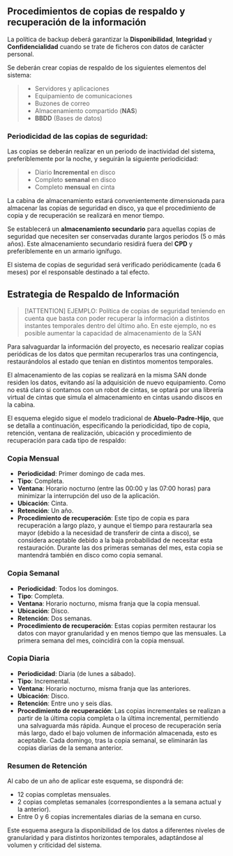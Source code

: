 ## Procedimientos de copias de respaldo y recuperación de la información <!-- {docsify-ignore} -->

La política de backup deberá garantizar la **Disponibilidad**, **Integridad** y **Confidencialidad** cuando se trate de ficheros con datos de carácter personal.

Se deberán crear copias de respaldo de los siguientes elementos del sistema:
>- Servidores y aplicaciones
>- Equipamiento de comunicaciones
>- Buzones de correo
>- Almacenamiento compartido (**NAS**)
>- **BBDD** (Bases de datos)

### Periodicidad de las copias de seguridad: <!-- {docsify-ignore} -->

Las copias se deberán realizar en un periodo de inactividad del sistema, preferiblemente por la noche, y seguirán la siguiente periodicidad:
>- Diario **Incremental** en disco
>- Completo **semanal** en disco
>- Completo **mensual** en cinta

La cabina de almacenamiento estará convenientemente dimensionada para almacenar las copias de seguridad en disco, ya que el procedimiento de copia y de recuperación se realizará en menor tiempo.

Se establecerá un **almacenamiento secundario** para aquellas copias de seguridad que necesiten ser conservadas durante largos periodos (5 o más años). Este almacenamiento secundario residirá fuera del **CPD** y preferiblemente en un armario ignífugo.

El sistema de copias de seguridad será verificado periódicamente (cada 6 meses) por el responsable destinado a tal efecto.

## Estrategia de Respaldo de Información <!-- {docsify-ignore} -->


> [!ATTENTION]
> EJEMPLO: Política de copias de seguridad teniendo en cuenta que basta con poder recuperar la información a distintos instantes temporales dentro del último año. En este ejemplo, no es posible aumentar la capacidad de almacenamiento de la SAN

Para salvaguardar la información del proyecto, es necesario realizar copias periódicas de los datos que permitan recuperarlos tras una contingencia, restaurándolos al estado que tenían en distintos momentos temporales.

El almacenamiento de las copias se realizará en la misma SAN donde residen los datos, evitando así la adquisición de nuevo equipamiento. Como no está claro si contamos con un robot de cintas, se optará por una librería virtual de cintas que simula el almacenamiento en cintas usando discos en la cabina.

El esquema elegido sigue el modelo tradicional de **Abuelo-Padre-Hijo**, que se detalla a continuación, especificando la periodicidad, tipo de copia, retención, ventana de realización, ubicación y procedimiento de recuperación para cada tipo de respaldo:

### Copia Mensual <!-- {docsify-ignore} -->

- **Periodicidad**: Primer domingo de cada mes.
- **Tipo**: Completa.
- **Ventana**: Horario nocturno (entre las 00:00 y las 07:00 horas) para minimizar la interrupción del uso de la aplicación.
- **Ubicación**: Cinta.
- **Retención**: Un año.
- **Procedimiento de recuperación**: Este tipo de copia es para recuperación a largo plazo, y aunque el tiempo para restaurarla sea mayor (debido a la necesidad de transferir de cinta a disco), se considera aceptable debido a la baja probabilidad de necesitar esta restauración. Durante las dos primeras semanas del mes, esta copia se mantendrá también en disco como copia semanal.

### Copia Semanal <!-- {docsify-ignore} -->

- **Periodicidad**: Todos los domingos.
- **Tipo**: Completa.
- **Ventana**: Horario nocturno, misma franja que la copia mensual.
- **Ubicación**: Disco.
- **Retención**: Dos semanas.
- **Procedimiento de recuperación**: Estas copias permiten restaurar los datos con mayor granularidad y en menos tiempo que las mensuales. La primera semana del mes, coincidirá con la copia mensual.

### Copia Diaria <!-- {docsify-ignore} -->

- **Periodicidad**: Diaria (de lunes a sábado).
- **Tipo**: Incremental.
- **Ventana**: Horario nocturno, misma franja que las anteriores.
- **Ubicación**: Disco.
- **Retención**: Entre uno y seis días.
- **Procedimiento de recuperación**: Las copias incrementales se realizan a partir de la última copia completa o la última incremental, permitiendo una salvaguarda más rápida. Aunque el proceso de recuperación sería más largo, dado el bajo volumen de información almacenada, esto es aceptable. Cada domingo, tras la copia semanal, se eliminarán las copias diarias de la semana anterior.

### Resumen de Retención <!-- {docsify-ignore} -->

Al cabo de un año de aplicar este esquema, se dispondrá de:
- 12 copias completas mensuales.
- 2 copias completas semanales (correspondientes a la semana actual y la anterior).
- Entre 0 y 6 copias incrementales diarias de la semana en curso.

Este esquema asegura la disponibilidad de los datos a diferentes niveles de granularidad y para distintos horizontes temporales, adaptándose al volumen y criticidad del sistema.

